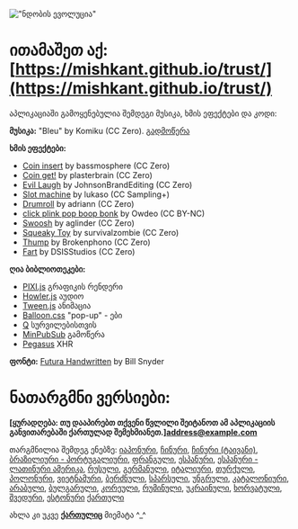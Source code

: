 !["ნდობის ევოლუცია"](https://i.imgur.com/kde760y.png)

#	ითამაშეთ აქ: [https://mishkant.github.io/trust/](https://mishkant.github.io/trust/)

აპლიკაციაში გამოყენებულია შემდეგი მუსიკა, ხმის ეფექტები და კოდი:

**მუსიკა:** "Bleu" by Komiku (CC Zero). [გადმოწერა](http://freemusicarchive.org/music/Komiku/Its_time_for_adventure_/)

**ხმის ეფექტები:**

* [Coin insert](https://freesound.org/people/bassmosphere/sounds/384700/) by bassmosphere (CC Zero)
* [Coin get!](https://freesound.org/people/plasterbrain/sounds/242857/) by plasterbrain (CC Zero)
* [Evil Laugh](https://freesound.org/people/JohnsonBrandEditing/sounds/173933/) by JohnsonBrandEditing (CC Zero)
* [Slot machine](https://freesound.org/people/lukaso/sounds/69689/) by lukaso (CC Sampling+)
* [Drumroll](https://freesound.org/people/adriann/sounds/191718/) by adriann (CC Zero)
* [click plink pop boop bonk](https://freesound.org/people/Owdeo/sounds/116653/) by Owdeo (CC BY-NC)
* [Swoosh](https://freesound.org/people/aglinder/sounds/264468/) by aglinder (CC Zero)
* [Squeaky Toy](https://freesound.org/people/survivalzombie/sounds/240015/) by survivalzombie (CC Zero)
* [Thump](https://freesound.org/people/Brokenphono/sounds/344149/) by Brokenphono (CC Zero)
* [Fart](https://freesound.org/people/DSISStudios/sounds/241000/) by DSISStudios (CC Zero)

**ღია ბიბლიოთეკები:**

* [PIXI.js](http://www.pixijs.com/) გრაფიკის რენდერი
* [Howler.js](https://howlerjs.com/) აუდიო
* [Tween.js](http://www.createjs.com/tweenjs) ანიმაცია
* [Balloon.css](https://kazzkiq.github.io/balloon.css/) "pop-up" - ები
* [Q](https://github.com/kriskowal/q/) სურვილებისთვის
* [MinPubSub](https://github.com/daniellmb/MinPubSub) გამოწერა
* [Pegasus](https://github.com/typicode/pegasus) XHR

**ფონტი:** [Futura Handwritten](http://www.dafont.com/futurahandwritten.font) by Bill Snyder

#	ნათარგმნი ვერსიები:

**[ყურადღება: თუ დააპირებთ თქვენი წვლილი შეიტანოთ ამ აპლიკაციის განვითარებაში ქართულად შემეხმიანეთ.]<address@example.com>**

თარგმნილია შემდეგ ენებზე:
[იაპონური](https://htlife.github.io/trust_jp/),
[ჩინური](https://sekai.co/trust/),
[ჩინური (ტაივანი)](https://audreyt.github.io/trust-zh-TW/),
[ბრაზილიური - პორტუგალიური](https://brunolemos.github.io/trust/),
[ფრანგული](https://ayowel.github.io/trust/),
[ესპანური](https://ccamara.github.io/trust/),
[ესპანური - ლათინური ამერიკა](https://maeriens.github.io/trust/),
[რუსული](https://notdotteam.github.io/trust/),
[გერმანული](https://jkoelling.github.io/trust/),
[იტალიური](https://lvdt.github.io/trust/),
[თურქული](https://osaatcioglu.github.io/trust),
[პოლონური](https://sin.github.io/trust/),
[ვიეტნამური](https://nghiatt90.github.io/trust-vn/),
[ბერძნული](https://lightspot21.github.io/trust/),
[სპარსული](https://hamed.github.io/trust/),
[უნგრული](http://ncase.me/trust-hu/),
[კატალონიური](https://fbricart.github.io/trust/),
[არაბული](https://mudaraljundi.github.io/trust/),
[ბულგარული](http://ncase.me/trust-bg/),
[კორეული](https://osori.github.io/trust-ko/),
[რუმინული](https://enfactorial.github.io/trust/),
[უკრაინული](https://yaroslav-f.github.io/trust/),
[ხორვატული](http://www.varljiv.org/evolucija-povjerenja/index.html),
[შვედური](http://trust.alicedarner.se/),
[ესტონური](http://ncase.me/trust-et/)
[ქართული](https://mishkant.github.io/trust/)

ახლა კი უკვე [**ქართულიც**](https://mishkant.github.io/trust/) მიემატა ^_^
